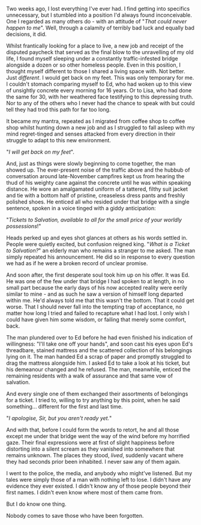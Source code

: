 Two weeks ago, I lost everything I've ever had. I find getting into specifics unnecessary, but I stumbled into a position I'd always found inconceivable. One I regarded as many others do - with an attitude of "*That could never happen to me*". Well, through a calamity of terribly bad luck and equally bad decisions, it did. 





Whilst frantically looking for a place to live, a new job and receipt of the disputed paycheck that served as the final blow to the unravelling of my old life, I found myself sleeping under a constantly traffic-infested bridge alongside a dozen or so other homeless people. Even in this position, I thought myself different to those I shared a living space with. Not better. Just *different*. I would get back on my feet. This was only temporary for me. I couldn't stomach comparing myself to Ed, who had woken up to this view of unsightly concrete every morning for 16 years. Or to Lisa, who had done the same for 30, with her weathered face testifying to this depressing truth. Nor to any of the others who I never had the chance to speak with but could tell they had trod this path for far too long. 



It became my mantra, repeated as I migrated from coffee shop to coffee shop whilst hunting down a new job and as I struggled to fall asleep with my mind regret-tinged and senses attacked from every direction in their struggle to adapt to this new environment. 



"*I will get back on my feet*".



And, just as things were slowly beginning to come together, the man showed up. The ever-present noise of the traffic above and the hubbub of conversation around late-November campfires kept us from hearing the thud of his weighty cane against the concrete until he was within speaking distance. He wore an amalgamated uniform of a tattered, filthy suit jacket and tie with a bottom half of pristine, creaseless dress pants and freshly polished shoes. He enticed all who resided under that bridge with a single sentence, spoken in a voice tinged with a giddy anticipation: 



"*Tickets to Salvation, available to all for the small price of your worldly possessions*!" 



Heads perked up and eyes shot glances at others as his words settled in. People were quietly excited, but confusion reigned king. "*What is a Ticket to Salvation?*" an elderly man who remains a stranger to me asked. The man simply repeated his announcement. He did so in response to every question we had as if he were a broken record of unclear promise. 



And soon after, the first desperate soul took him up on his offer. It was Ed. He was one of the few under that bridge I had spoken to at length, in no small part because the early days of his now accepted reality were eerily similar to mine - and as such he saw a version of himself long departed within me. He'd always told me that this wasn't the bottom. That it could get worse. That I should never fall into the tempting trap of acceptance, no matter how long I tried and failed to recapture what I had lost. I only wish I could have given him some wisdom, or failing that merely some comfort, back. 



The man plundered over to Ed before he had even finished his indication of willingness: "I'll take one off your hands", and soon cast his eyes upon Ed's threadbare, stained mattress and the scattered collection of his belongings lying on it. The man handed Ed a scrap of paper and promptly struggled to drag the mattress alongside him. I asked Ed to take a look at his ticket, but his demeanour changed and he refused. The man, meanwhile, enticed the remaining residents with a walk of assurance and that same vow of salvation. 



And every single one of them exchanged their assortments of belongings for a ticket. I tried to, willing to try anything by this point, when he said something... different for the first and last time. 



"*I apologise, Sir, but you aren't ready yet.*"



And with that, before I could form the words to retort, he and all those except me under that bridge went the way of the wind before my horrified gaze. Their final expressions were at first of slight happiness before distorting into a silent scream as they vanished into somewhere that remains unknown. The places they stood, *lived*, suddenly vacant where they had seconds prior been inhabited. I never saw any of them again. 



I went to the police, the media, and anybody who might've listened. But my tales were simply those of a man with nothing left to lose. I didn't have any evidence they ever existed. I didn't know any of those people beyond their first names. I didn't even know where most of them came from. 



But I do know one thing. 



Nobody comes to save those who have been forgotten.